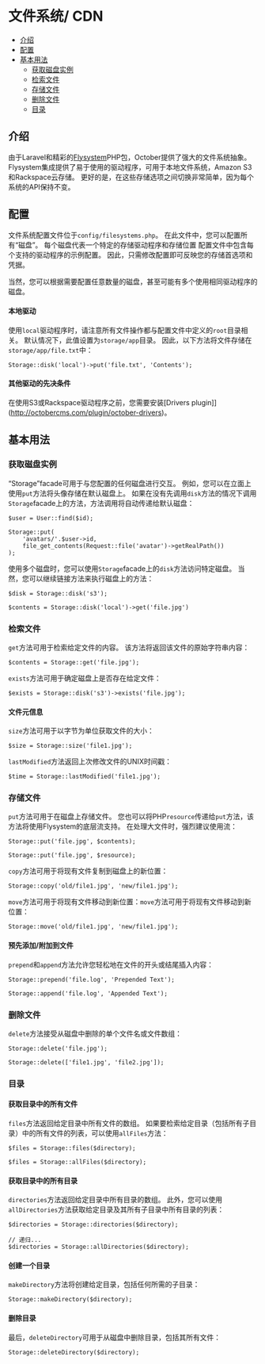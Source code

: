# 文件系统/ CDN

- [介绍](#introduction)
- [配置](#configuration)
- [基本用法](#basic-usage)
    - [获取磁盘实例](#obtaining-disk-instances)
    - [检索文件](#retrieving-files)
    - [存储文件](#storing-files)
    - [删除文件](#deleting-files)
    - [目录](#directories)

<a name="introduction"></a>
## 介绍

由于Laravel和精彩的[Flysystem](https://github.com/thephpleague/flysystem)PHP包，October提供了强大的文件系统抽象。 Flysystem集成提供了易于使用的驱动程序，可用于本地文件系统，Amazon S3和Rackspace云存储。 更好的是，在这些存储选项之间切换非常简单，因为每个系统的API保持不变。

<a name="configuration"></a>
## 配置

文件系统配置文件位于`config/filesystems.php`。 在此文件中，您可以配置所有“磁盘”。 每个磁盘代表一个特定的存储驱动程序和存储位置 配置文件中包含每个支持的驱动程序的示例配置。 因此，只需修改配置即可反映您的存储首选项和凭据。

当然，您可以根据需要配置任意数量的磁盘，甚至可能有多个使用相同驱动程序的磁盘。

#### 本地驱动

使用`local`驱动程序时，请注意所有文件操作都与配置文件中定义的`root`目录相关。 默认情况下，此值设置为`storage/app`目录。 因此，以下方法将文件存储在`storage/app/file.txt`中：

    Storage::disk('local')->put('file.txt', 'Contents');

#### 其他驱动的先决条件

在使用S3或Rackspace驱动程序之前，您需要安装[Drivers plugin]](http://octobercms.com/plugin/october-drivers)。

<a name="basic-usage"></a>
## 基本用法

<a name="obtaining-disk-instances"></a>
### 获取磁盘实例

“Storage”facade可用于与您配置的任何磁盘进行交互。 例如，您可以在立面上使用`put`方法将头像存储在默认磁盘上。 如果在没有先调用`disk`方法的情况下调用`Storage`facade上的方法，方法调用将自动传递给默认磁盘：

    $user = User::find($id);

    Storage::put(
        'avatars/'.$user->id,
        file_get_contents(Request::file('avatar')->getRealPath())
    );

使用多个磁盘时，您可以使用`Storage`facade上的`disk`方法访问特定磁盘。 当然，您可以继续链接方法来执行磁盘上的方法：

    $disk = Storage::disk('s3');

    $contents = Storage::disk('local')->get('file.jpg')

<a name="retrieving-files"></a>
### 检索文件

`get`方法可用于检索给定文件的内容。 该方法将返回该文件的原始字符串内容：

    $contents = Storage::get('file.jpg');

`exists`方法可用于确定磁盘上是否存在给定文件：

    $exists = Storage::disk('s3')->exists('file.jpg');

#### 文件元信息

`size`方法可用于以字节为单位获取文件的大小：

    $size = Storage::size('file1.jpg');

`lastModified`方法返回上次修改文件的UNIX时间戳：

    $time = Storage::lastModified('file1.jpg');

<a name="storing-files"></a>
### 存储文件

`put`方法可用于在磁盘上存储文件。 您也可以将PHP`resource`传递给`put`方法，该方法将使用Flysystem的底层流支持。 在处理大文件时，强烈建议使用流：

    Storage::put('file.jpg', $contents);

    Storage::put('file.jpg', $resource);

`copy`方法可用于将现有文件复制到磁盘上的新位置：

    Storage::copy('old/file1.jpg', 'new/file1.jpg');

`move`方法可用于将现有文件移动到新位置：`move`方法可用于将现有文件移动到新位置：

    Storage::move('old/file1.jpg', 'new/file1.jpg');

#### 预先添加/附加到文件

`prepend`和`append`方法允许您轻松地在文件的开头或结尾插入内容：

    Storage::prepend('file.log', 'Prepended Text');

    Storage::append('file.log', 'Appended Text');

<a name="deleting-files"></a>
### 删除文件

`delete`方法接受从磁盘中删除的单个文件名或文件数组：

    Storage::delete('file.jpg');

    Storage::delete(['file1.jpg', 'file2.jpg']);

<a name="directories"></a>
### 目录

#### 获取目录中的所有文件

`files`方法返回给定目录中所有文件的数组。 如果要检索给定目录（包括所有子目录）中的所有文件的列表，可以使用`allFiles`方法：

    $files = Storage::files($directory);

    $files = Storage::allFiles($directory);

#### 获取目录中的所有目录

`directories`方法返回给定目录中所有目录的数组。 此外，您可以使用`allDirectories`方法获取给定目录及其所有子目录中所有目录的列表：

    $directories = Storage::directories($directory);

    // 递归...
    $directories = Storage::allDirectories($directory);

#### 创建一个目录

`makeDirectory`方法将创建给定目录，包括任何所需的子目录：

    Storage::makeDirectory($directory);

#### 删除目录

最后，`deleteDirectory`可用于从磁盘中删除目录，包括其所有文件：

    Storage::deleteDirectory($directory);
